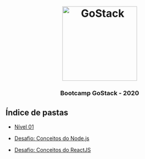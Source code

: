 <h1 align="center">
    <img alt="GoStack" src="https://rocketseat-cdn.s3-sa-east-1.amazonaws.com/bootcamp-header.png" width="200px" />
</h1>

<h3 align="center">
  Bootcamp GoStack - 2020
</h3>

## Índice de pastas

- [Nível 01](https://github.com/anac-ac/gostack-bootcamp-11/tree/master/conceitos-dev)

- [Desafio: Conceitos do Node.js](https://github.com/anac-ac/gostack-bootcamp-11/tree/master/gostack-node-challenge)

- [Desafio: Conceitos do ReactJS](https://github.com/anac-ac/gostack-bootcamp-11/tree/master/reactjs-concepts-challenge)
